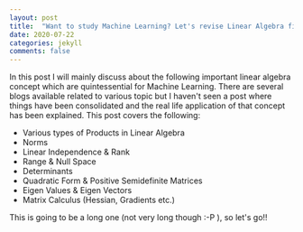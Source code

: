 ```yaml
---
layout: post
title:  "Want to study Machine Learning? Let's revise Linear Algebra first..."
date: 2020-07-22
categories: jekyll
comments: false
---
```


In this post I will mainly discuss about the following important linear algebra concept which are quintessential for Machine Learning. There are several blogs available related to various topic but I haven't seen a post where things have been consolidated and the real life application of that concept has been explained. This post covers the following:

- Various types of Products in Linear Algebra
- Norms
- Linear Independence & Rank
- Range & Null Space
- Determinants
- Quadratic Form & Positive Semidefinite Matrices
- Eigen Values & Eigen Vectors
- Matrix Calculus (Hessian, Gradients etc.)

This is going to be a long one (not very long though :-P ), so let's go!! 
